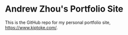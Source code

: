 # Andrew Zhou's Portfolio Site

This is the GitHub repo for my personal portfolio site, https://www.kiptoke.com/.